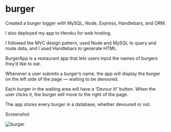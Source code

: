 # burger

Created a burger logger with MySQL, Node, Express, Handlebars, and ORM.

I also deployed my app to Heroku for web hosting. 

I followed the MVC design pattern, used Node and MySQL to query and route data, and I used Handlebars to generate HTML.

BurgerApp is a restaurant app that lets users input the names of burgers they’d like to eat. 

Whenever a user submits a burger’s name, the app will display the burger on the left side of the page — waiting to be devoured. 

Each burger in the waiting area will have a ‘Devour it!’ button. When the user clicks it, the burger will move to the right of the page. 

The app stores every burger in a database, whether devoured or not. 

Screenshot

![burger](https://user-images.githubusercontent.com/46613441/57052809-a2c0a700-6c57-11e9-8271-2e6bed04f66f.png)
